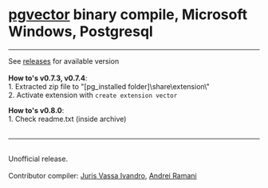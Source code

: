 # [pgvector](https://github.com/pgvector/pgvector) binary compile, Microsoft Windows, Postgresql
<hr>
See <a href="https://github.com/andreiramani/pgvector_pgsql_windows/releases">releases</a> for available version
<br><br>
<b>How to's v0.7.3, v0.7.4</b>:
<br>
1. Extracted zip file to "[pg_installed folder]\share\extension\"<br>
2. Activate extension with <code>create extension vector</code>
<br>
<p></p><p></p>
<b>How to's v0.8.0</b>:
<br>
1. Check readme.txt (inside archive)<br>
<br>
<hr>
<br>
Unofficial release.
<br><br>
Contributor compiler: <a href="https://github.com/vjivandro">Juris Vassa Ivandro</a>, <a href="https://github.com/andreiramani">Andrei Ramani</a> 
